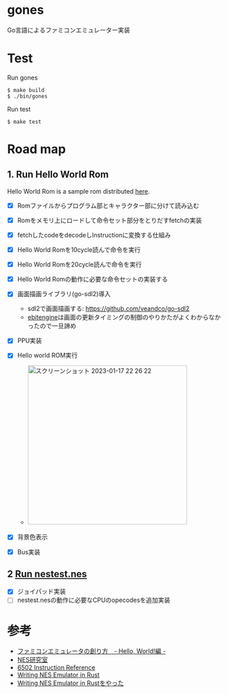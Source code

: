 # gones
Go言語によるファミコンエミュレーター実装

# Test
Run gones
```
$ make build
$ ./bin/gones 
```

Run test
```
$ make test
```

# Road map

## 1. Run Hello World Rom
Hello World Rom is a sample rom distributed [here](http://hp.vector.co.jp/authors/VA042397/nes/sample.html).

- [x] Romファイルからプログラム部とキャラクター部に分けて読み込む
- [x] Romをメモリ上にロードして命令セット部分をとりだすfetchの実装
- [x] fetchしたcodeをdecodeしInstructionに変換する仕組み
- [x] Hello World Romを10cycle読んで命令を実行
- [x] Hello World Romを20cycle読んで命令を実行
- [x] Hello World Romの動作に必要な命令セットの実装する
- [x] 画面描画ライブラリ(go-sdl2)導入
  - sdl2で画面描画する: https://github.com/veandco/go-sdl2
  - [ebitengine](https://ebitengine.org/ja/)は画面の更新タイミングの制御のやりかたがよくわからなかったので一旦諦め
- [x] PPU実装
- [x] Hello world ROM実行
  - <img width="368" alt="スクリーンショット 2023-01-17 22 26 22" src="https://user-images.githubusercontent.com/25860926/212910798-8b1ec3d3-6117-4440-9c15-8179401f20bb.png">　
- [x] 背景色表示
- [x] Bus実装


## 2 [Run nestest.nes](https://www.nesdev.org/wiki/Emulator_tests)
- [x] ジョイパッド実装
- [ ] nestest.nesの動作に必要なCPUのopecodesを追加実装

# 参考
- [ファミコンエミュレータの創り方　- Hello, World!編 -](https://qiita.com/bokuweb/items/1575337bef44ae82f4d3)
- [NES研究室](http://hp.vector.co.jp/authors/VA042397/nes/6502.html)
- [6502 Instruction Reference](https://www.nesdev.org/obelisk-6502-guide/reference.html)
- [Writing NES Emulator in Rust](https://bugzmanov.github.io/nes_ebook/)
- [Writing NES Emulator in Rustをやった](https://zenn.dev/razokulover/articles/1191ca55f9f22e)
